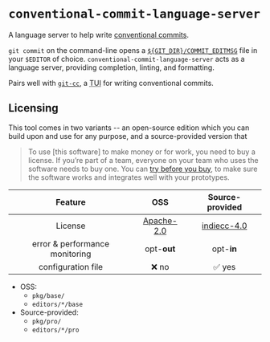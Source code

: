 # `conventional-commit-language-server`

A language server to help write [conventional commits][ccs].

`git commit` on the command-line opens a [`${GIT_DIR}/COMMIT_EDITMSG`](https://git-scm.com/docs/git-commit#_files) file in your `$EDITOR` of choice.
`conventional-commit-language-server` acts as a language server, providing completion, linting, and formatting.

Pairs well with [`git-cc`][git-cc], a <abbr title="Terminal User Interface">TUI</abbr> for writing conventional commits.

<!-- TODO: ## Usage
  TODO: command-line usage (automate with cog)
  TODO: pre-commit
  TODO: vscode
  TODO: vim
  TODO: emacs
  TODO: helix
  TODO: sublime
  TODO: jetbrains
-->

<!-- TODO: ## Installation
  TODO: curl | sh
  TODO: deb
  TODO: nix
  TODO: rpm
  TODO: apk
  TODO: pypi
  TODO: npm
  TODO: brew
  TODO: gem
-->

## Licensing

This tool comes in two variants -- an open-source edition which you can build upon and use for any purpose, and a source-provided version that

> To use [this software] to make money or for work, you need to buy a license.
> If you’re part of a team, everyone on your team who uses the software needs to buy one.
> You can [try before you buy](./pkg/pro/LICENSE.md#free-trials), to make sure the software works and integrates well with your prototypes.

|            Feature             |        OSS        |       Source-provided       |
| :----------------------------: | :---------------: | :-------------------------: |
|            License             | [Apache-2.0][oss] | [indiecc-4.0][src-provided] |
| error & performance monitoring |    opt-**out**    |         opt-**in**          |
|       configuration file       |       ❌ no       |           ✅ yes            |

- OSS:
  - `pkg/base/`
  - `editors/*/base`
- Source-provided:
  - `pkg/pro/`
  - `editors/*/pro`

<!-- TODO: ## Roadmap -->

<!-- links -->

[ccs]: https://conventionalcommits.org
[git-cc]: https://github.com/skalt/git-cc
[oss]: ./pkg/base/LICENSE.md
[src-provided]: ./pkg/pro/LICENSE.md
